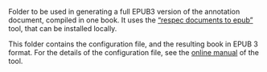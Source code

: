 Folder to be used in generating a full EPUB3 version of the annotation document, compiled in one book. It uses the [“respec documents to epub”](https://github.com/iherman/respec2epub-book) tool, that can be installed locally.

This folder contains the configuration file, and the resulting book in EPUB 3 format. For the details of the configuration file, see the [online manual](https://rawgit.com/iherman/respec2epub-book/master/Doc/build/html/index.html) of the tool.
